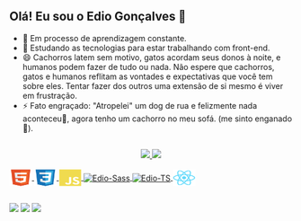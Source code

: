 ## Olá! Eu sou o Edio Gonçalves 👋

- 🔭 Em processo de aprendizagem constante.
- 🌱 Estudando as tecnologias para estar trabalhando com front-end.
- 😄 Cachorros latem sem motivo, gatos acordam seus donos à noite, e humanos podem fazer de tudo ou nada. Não espere que cachorros, gatos e humanos reflitam as vontades e expectativas que você tem sobre eles. Tentar fazer dos outros uma extensão de si mesmo é viver em frustração.
- ⚡ Fato engraçado: "Atropelei" um dog de rua e felizmente nada aconteceu🙏, agora tenho um cachorro no meu sofá. (me sinto enganado 🤣).

## 

<div align="center">
  <a href="https://github.com/Edio-Goncalves">
  <img height="180em" src="https://github-readme-stats.vercel.app/api?username=Edio-Goncalves&show_icons=true&theme=dark&include_all_commits=true&count_private=true"/>
  <img height="180em" src="https://github-readme-stats.vercel.app/api/top-langs/?username=Edio-Goncalves&layout=compact&langs_count=7&theme=dark"/>
</div>
<div style="display: inline_block"><br>
  <img align="center" alt="Edio-HTML" height="30" width="40" src="https://raw.githubusercontent.com/devicons/devicon/master/icons/html5/html5-original.svg">
  <img align="center" alt="Edio-CSS" height="30" width="40" src="https://raw.githubusercontent.com/devicons/devicon/master/icons/css3/css3-original.svg">
  <img align="center" alt="Edio-Js" height="30" width="40" src="https://raw.githubusercontent.com/devicons/devicon/master/icons/javascript/javascript-plain.svg">
  <img align="center" alt="Edio-Sass" height="30" width="40" src="https://cdn.jsdelivr.net/gh/devicons/devicon@latest/icons/sass/sass-original.svg">
  <img align="center" alt="Edio-TS" height="30" width="40" src="https://cdn.jsdelivr.net/gh/devicons/devicon@latest/icons/typescript/typescript-original.svg">
    <img align="center" alt="Edio-React" height="30" width="40" src="https://raw.githubusercontent.com/devicons/devicon/master/icons/react/react-original.svg">
</div>
  
 ## 
 
<div> 
 <a href = "mailto:ediogoncalvesjr@gmail.com"><img src="https://img.shields.io/badge/Gmail-D14836?style=for-the-badge&logo=gmail&logoColor=white"></a>
 <a href = "mailto:ediogoncalvesjr@hotmail.com"><img src="https://img.shields.io/badge/Microsoft_Outlook-0078D4?style=for-the-badge&logo=microsoft-outlook&logoColor=white"></a>
  <a href="https://www.linkedin.com/in/edio-goncalves-jr" target="_blank"><img src="https://img.shields.io/badge/-LinkedIn-%230077B5?style=for-the-badge&logo=linkedin&logoColor=white" target="_blank"></a> 
 
</div>
